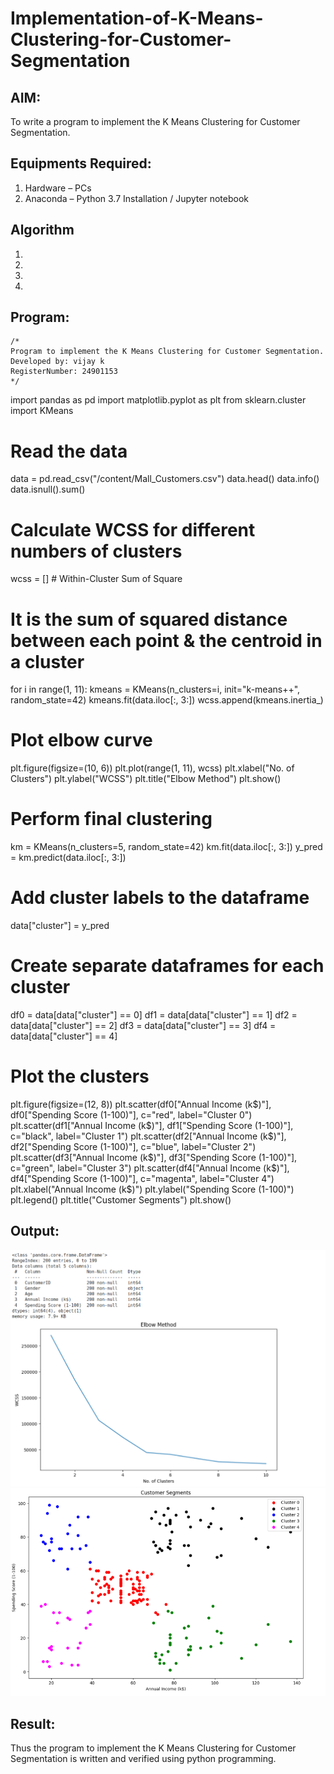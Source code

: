 # Implementation-of-K-Means-Clustering-for-Customer-Segmentation

## AIM:
To write a program to implement the K Means Clustering for Customer Segmentation.

## Equipments Required:
1. Hardware – PCs
2. Anaconda – Python 3.7 Installation / Jupyter notebook

## Algorithm
1. 
2. 
3. 
4. 

## Program:
```
/*
Program to implement the K Means Clustering for Customer Segmentation.
Developed by: vijay k
RegisterNumber: 24901153 
*/
```
import pandas as pd
import matplotlib.pyplot as plt
from sklearn.cluster import KMeans

# Read the data
data = pd.read_csv("/content/Mall_Customers.csv")
data.head()
data.info()
data.isnull().sum()

# Calculate WCSS for different numbers of clusters
wcss = []  # Within-Cluster Sum of Square
# It is the sum of squared distance between each point & the centroid in a cluster
for i in range(1, 11):
    kmeans = KMeans(n_clusters=i, init="k-means++", random_state=42)
    kmeans.fit(data.iloc[:, 3:])
    wcss.append(kmeans.inertia_)

# Plot elbow curve
plt.figure(figsize=(10, 6))
plt.plot(range(1, 11), wcss)
plt.xlabel("No. of Clusters")
plt.ylabel("WCSS")
plt.title("Elbow Method")
plt.show()

# Perform final clustering
km = KMeans(n_clusters=5, random_state=42)
km.fit(data.iloc[:, 3:])
y_pred = km.predict(data.iloc[:, 3:])

# Add cluster labels to the dataframe
data["cluster"] = y_pred

# Create separate dataframes for each cluster
df0 = data[data["cluster"] == 0]
df1 = data[data["cluster"] == 1]
df2 = data[data["cluster"] == 2]
df3 = data[data["cluster"] == 3]
df4 = data[data["cluster"] == 4]

# Plot the clusters
plt.figure(figsize=(12, 8))
plt.scatter(df0["Annual Income (k$)"], df0["Spending Score (1-100)"], c="red", label="Cluster 0")
plt.scatter(df1["Annual Income (k$)"], df1["Spending Score (1-100)"], c="black", label="Cluster 1")
plt.scatter(df2["Annual Income (k$)"], df2["Spending Score (1-100)"], c="blue", label="Cluster 2")
plt.scatter(df3["Annual Income (k$)"], df3["Spending Score (1-100)"], c="green", label="Cluster 3")
plt.scatter(df4["Annual Income (k$)"], df4["Spending Score (1-100)"], c="magenta", label="Cluster 4")
plt.xlabel("Annual Income (k$)")
plt.ylabel("Spending Score (1-100)")
plt.legend()
plt.title("Customer Segments")
plt.show()
## Output:
![alt text](image.png)
![alt text](image-1.png)

## Result:
Thus the program to implement the K Means Clustering for Customer Segmentation is written and verified using python programming.
